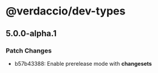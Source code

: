 # @verdaccio/dev-types

## 5.0.0-alpha.1
### Patch Changes

- b57b43388: Enable prerelease mode with **changesets**
